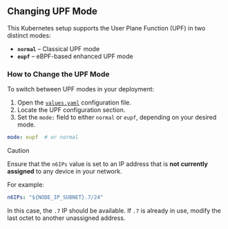 ## Changing UPF Mode

This Kubernetes setup supports the User Plane Function (UPF) in two distinct modes:

- **`normal`** – Classical UPF mode  
- **`eupf`** – eBPF-based enhanced UPF mode

### How to Change the UPF Mode

To switch between UPF modes in your deployment:

1. Open the [`values.yaml`](../values.yaml) configuration file.
2. Locate the UPF configuration section.
3. Set the `mode:` field to either `normal` or `eupf`, depending on your desired mode.

```yaml
mode: eupf  # or normal
```

> [!CAUTION]
> Ensure that the `n6IPs` value is set to an IP address that is **not currently assigned** to any device in your network.  
> 
> For example:
> ```yaml
> n6IPs: "${NODE_IP_SUBNET}.7/24"
> ```
> In this case, the `.7` IP should be available. If `.7` is already in use, modify the last octet to another unassigned address.